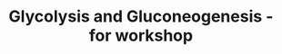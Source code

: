 ---
annotations:
- id: PW:0000025
  parent: classic metabolic pathway
  type: Pathway Ontology
  value: glycolysis/gluconeogenesis pathway
- id: PW:0000641
  parent: regulatory pathway
  type: Pathway Ontology
  value: gluconeogenesis pathway
authors:
- Khanspers
- MaintBot
description: Partial representation of glycolysis and gluconeogenesis. For use in
  workshop setting.
last-edited: 2020-05-18
organisms:
- Homo sapiens
redirect_from:
- /index.php/Pathway:WP4361
- /instance/WP4361
revision: null
schema-jsonld:
- '@context': https://schema.org/
  '@id': https://wikipathways.github.io/pathways/WP4361.html
  '@type': Dataset
  creator:
    '@type': Organization
    name: WikiPathways
  description: Partial representation of glycolysis and gluconeogenesis. For use in
    workshop setting.
  keywords:
  - 1,3BP-Glycerate
  - 2P-Glycerate
  - 3P-Glycerate
  - ALDOA
  - ALDOB
  - ALDOC
  - Aspartate
  - Dihydroxyacetone-P
  - ENO1
  - ENO2
  - ENO3
  - FBP1
  - FBP2
  - Fructose 6P
  - Fructose 6P (open)
  - Fructose-1,6BP
  - G6PC
  - GAPDH
  - GCK
  - GOT1
  - GPI
  - Glucose
  - Glucose-6P
  - Glucose-6P (open)
  - Glyceraldehyde 3P
  - Glycogen metabolism
  - HK1
  - HK2
  - HK3
  - LDHA
  - LDHAL6B
  - LDHB
  - LDHC
  - Lactate
  - MDH1
  - MPC1
  - MPC2
  - Malate
  - Oxaloacetate
  - P-enolpyruvate
  - PCK1
  - PFKL
  - PFKM
  - PFKP
  - PGAM1
  - PGAM2
  - PGI
  - PGK1
  - PGK2
  - PKLR
  - PKM2
  - Pentose Phosphate Pathway
  - Pyruvate
  - SLC2A1
  - SLC2A2
  - SLC2A3
  - SLC2A4
  - SLC2A5
  - TPI1
  - Triglyceride synthesis
  license: CC0
  name: Glycolysis and Gluconeogenesis - for workshop
seo: CreativeWork
title: Glycolysis and Gluconeogenesis - for workshop
wpid: WP4361
---